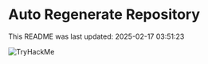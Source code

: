 # Auto Regenerate Repository

This README was last updated: 2025-02-17 03:51:23

 ![TryHackMe](https://tryhackme.com/badge/533634)